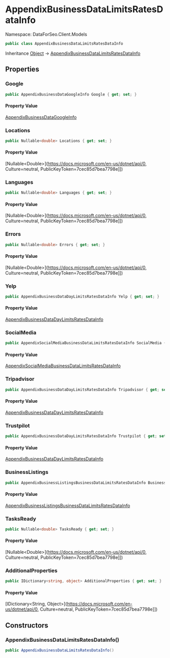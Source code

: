 # AppendixBusinessDataLimitsRatesDataInfo

Namespace: DataForSeo.Client.Models

```csharp
public class AppendixBusinessDataLimitsRatesDataInfo
```

Inheritance [Object](https://docs.microsoft.com/en-us/dotnet/api/Object) → [AppendixBusinessDataLimitsRatesDataInfo](./AppendixBusinessDataLimitsRatesDataInfo.md)

## Properties

### **Google**

```csharp
public AppendixBusinessDataGoogleInfo Google { get; set; }
```

#### Property Value

[AppendixBusinessDataGoogleInfo](./AppendixBusinessDataGoogleInfo.md)<br>

### **Locations**

```csharp
public Nullable<double> Locations { get; set; }
```

#### Property Value

[Nullable&lt;Double&gt;](https://docs.microsoft.com/en-us/dotnet/api/0, Culture=neutral, PublicKeyToken=7cec85d7bea7798e]])<br>

### **Languages**

```csharp
public Nullable<double> Languages { get; set; }
```

#### Property Value

[Nullable&lt;Double&gt;](https://docs.microsoft.com/en-us/dotnet/api/0, Culture=neutral, PublicKeyToken=7cec85d7bea7798e]])<br>

### **Errors**

```csharp
public Nullable<double> Errors { get; set; }
```

#### Property Value

[Nullable&lt;Double&gt;](https://docs.microsoft.com/en-us/dotnet/api/0, Culture=neutral, PublicKeyToken=7cec85d7bea7798e]])<br>

### **Yelp**

```csharp
public AppendixBusinessDataDayLimitsRatesDataInfo Yelp { get; set; }
```

#### Property Value

[AppendixBusinessDataDayLimitsRatesDataInfo](./AppendixBusinessDataDayLimitsRatesDataInfo.md)<br>

### **SocialMedia**

```csharp
public AppendixSocialMediaBusinessDataLimitsRatesDataInfo SocialMedia { get; set; }
```

#### Property Value

[AppendixSocialMediaBusinessDataLimitsRatesDataInfo](./AppendixSocialMediaBusinessDataLimitsRatesDataInfo.md)<br>

### **Tripadvisor**

```csharp
public AppendixBusinessDataDayLimitsRatesDataInfo Tripadvisor { get; set; }
```

#### Property Value

[AppendixBusinessDataDayLimitsRatesDataInfo](./AppendixBusinessDataDayLimitsRatesDataInfo.md)<br>

### **Trustpilot**

```csharp
public AppendixBusinessDataDayLimitsRatesDataInfo Trustpilot { get; set; }
```

#### Property Value

[AppendixBusinessDataDayLimitsRatesDataInfo](./AppendixBusinessDataDayLimitsRatesDataInfo.md)<br>

### **BusinessListings**

```csharp
public AppendixBusinessListingsBusinessDataLimitsRatesDataInfo BusinessListings { get; set; }
```

#### Property Value

[AppendixBusinessListingsBusinessDataLimitsRatesDataInfo](./AppendixBusinessListingsBusinessDataLimitsRatesDataInfo.md)<br>

### **TasksReady**

```csharp
public Nullable<double> TasksReady { get; set; }
```

#### Property Value

[Nullable&lt;Double&gt;](https://docs.microsoft.com/en-us/dotnet/api/0, Culture=neutral, PublicKeyToken=7cec85d7bea7798e]])<br>

### **AdditionalProperties**

```csharp
public IDictionary<string, object> AdditionalProperties { get; set; }
```

#### Property Value

[IDictionary&lt;String, Object&gt;](https://docs.microsoft.com/en-us/dotnet/api/0, Culture=neutral, PublicKeyToken=7cec85d7bea7798e]])<br>

## Constructors

### **AppendixBusinessDataLimitsRatesDataInfo()**

```csharp
public AppendixBusinessDataLimitsRatesDataInfo()
```
